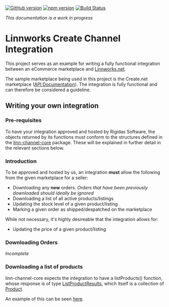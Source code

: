 [![GitHub version](https://badge.fury.io/gh/RigidasSoftware%2Flinn-channel-create.svg)](https://badge.fury.io/gh/RigidasSoftware%2Flinn-channel-create)
[![npm version](https://badge.fury.io/js/linn-channel-create.svg)](https://badge.fury.io/js/linn-channel-create)
[![Build Status](https://travis-ci.org/RigidasSoftware/linn-channel-create.svg?branch=master)](https://travis-ci.org/RigidasSoftware/linn-channel-create)

_This documentation is a work in progress_


# Linnworks Create Channel Integration #

This project serves as an example for writing a fully functional integration between an eCommerce marketplace and [Linnworks.net](https://www.linnworks.net).

The sample marketplace being used in this project is the Create.net marketplace ([API Documentation](http://developers.create.net/API-Documentation)). The integration is fully functional and can therefore be considered a guideline.

## Writing your own integration ##

### Pre-requisites ###

To have your integration approved and hosted by Rigidas Software, the objects returned by its functions must conform to the structures defined in the [linn-channel-core](https://github.com/RigidasSoftware/linn-channel-core) package. These will be explained in further detail in the relevant sections below.

### Introduction ###

To be approved and hosted by us, an integration **must** allow the following from the given marketplace for a seller: 

* Downloading any **new** orders. _Orders that have been previously downloaded should ideally be ignored_
* Downloading a list of all active products/listings
* Updating the stock level of a given product/listing
* Marking a given order as shipped/despatched on the marketplace

While not necessary, it's highly desireable that the integration allows for: 

* Updating the price of a given product/listing

### Downloading Orders ###

_Incomplete_

### Downloading a list of products ###

linn-channel-core expects the integration to have a listProducts() function, whose response is of type [ListProductResults](https://github.com/RigidasSoftware/linn-channel-core/blob/master/ListProductsResult.js), which itself is a collection of [Product](https://github.com/RigidasSoftware/linn-channel-core/blob/master/Product.js).

An example of this can be seen [here](lib/create.js#L46).

